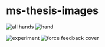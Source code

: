 # ms-thesis-images
![all hands](https://github.com/pawan3s/ms-thesis-images/assets/61246422/19d425c2-fadb-4b92-95ff-6f5c144f7630)
![hand](https://github.com/pawan3s/ms-thesis-images/assets/61246422/e0d10bf0-5187-4695-890c-843783d21614)

![experiment](https://github.com/pawan3s/ms-thesis-images/assets/61246422/90c8b257-2ab9-4a4f-ac55-ea3b9bd27d2a)
![force feedback cover](https://github.com/pawan3s/ms-thesis-images/assets/61246422/f15978de-0b93-49e4-a813-79a0a32ad3b6)
